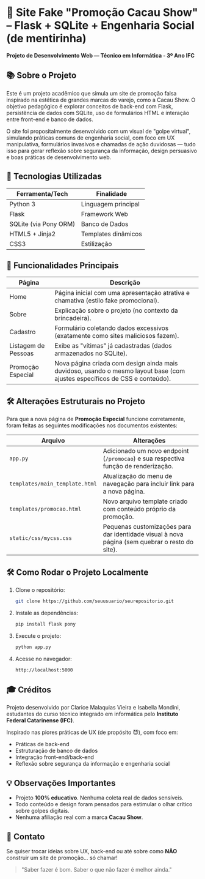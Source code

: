 # 🍫 Site Fake "Promoção Cacau Show" – Flask + SQLite + Engenharia Social (de mentirinha)  
**Projeto de Desenvolvimento Web — Técnico em Informática - 3º Ano IFC**  

## 📚 Sobre o Projeto  
Este é um projeto acadêmico que simula um site de promoção falsa inspirado na estética de grandes marcas do varejo, como a Cacau Show. O objetivo pedagógico é explorar conceitos de back-end com Flask, persistência de dados com SQLite, uso de formulários HTML e interação entre front-end e banco de dados.  

O site foi propositalmente desenvolvido com um visual de "golpe virtual", simulando práticas comuns de engenharia social, com foco em UX manipulativa, formulários invasivos e chamadas de ação duvidosas — tudo isso para gerar reflexão sobre segurança da informação, design persuasivo e boas práticas de desenvolvimento web.  

## 🚀 Tecnologias Utilizadas  

| Ferramenta/Tech       | Finalidade                              |
|-----------------------|-----------------------------------------|
| Python 3              | Linguagem principal                    |
| Flask                 | Framework Web                          |
| SQLite (via Pony ORM) | Banco de Dados                         |
| HTML5 + Jinja2        | Templates dinâmicos                    |
| CSS3                  | Estilização                            |
## 🎯 Funcionalidades Principais  

| Página                | Descrição                                                                 |
|-----------------------|---------------------------------------------------------------------------|
| Home                  | Página inicial com uma apresentação atrativa e chamativa (estilo fake promocional). |
| Sobre                 | Explicação sobre o projeto (no contexto da brincadeira).                 |
| Cadastro              | Formulário coletando dados excessivos (exatamente como sites maliciosos fazem). |
| Listagem de Pessoas   | Exibe as "vítimas" já cadastradas (dados armazenados no SQLite).         |
| Promoção Especial     | Nova página criada com design ainda mais duvidoso, usando o mesmo layout base (com ajustes específicos de CSS e conteúdo). |

## 🛠️ Alterações Estruturais no Projeto  
Para que a nova página de **Promoção Especial** funcione corretamente, foram feitas as seguintes modificações nos documentos existentes:  

| Arquivo                        | Alterações                                                                 |
|--------------------------------|----------------------------------------------------------------------------|
| `app.py`                       | Adicionado um novo endpoint (`/promocao`) e sua respectiva função de renderização. |
| `templates/main_template.html` | Atualização do menu de navegação para incluir link para a nova página.    |
| `templates/promocao.html`      | Novo arquivo template criado com conteúdo próprio da promoção.            |
| `static/css/mycss.css`         | Pequenas customizações para dar identidade visual à nova página (sem quebrar o resto do site). |

## 🛠️ Como Rodar o Projeto Localmente  

1. Clone o repositório:  
   ```bash
   git clone https://github.com/seuusuario/seurepositorio.git

2. Instale as dependências:
   ```bash
   pip install flask pony
   
3. Execute o projeto:
   ```bash
   python app.py

4. Acesse no navegador:
   ```bash
   http://localhost:5000

## 🎓 Créditos
Projeto desenvolvido por Clarice Malaquias Vieira e Isabella Mondini, estudantes do curso técnico integrado em informática pelo **Instituto Federal Catarinense (IFC)**.

Inspirado nas piores práticas de UX (de propósito 😈), com foco em:
- Práticas de back-end
- Estruturação de banco de dados
- Integração front-end/back-end
- Reflexão sobre segurança da informação e engenharia social

## 💡 Observações Importantes
- Projeto **100% educativo**. Nenhuma coleta real de dados sensíveis.
- Todo conteúdo e design foram pensados para estimular o olhar crítico sobre golpes digitais.
- Nenhuma afiliação real com a marca **Cacau Show**.

## 🌟 Contato
Se quiser trocar ideias sobre UX, back-end ou até sobre como **NÃO** construir um site de promoção… só chamar!

> "Saber fazer é bom. Saber o que não fazer é melhor ainda."

